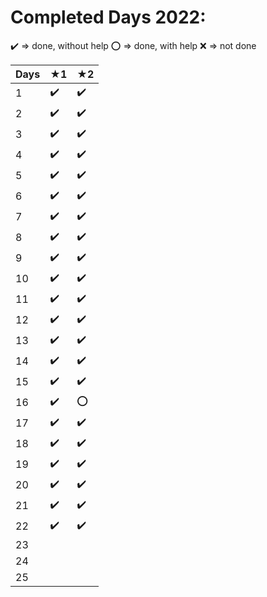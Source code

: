 # Completed Days 2022:

✔️ => done, without help
⭕ => done, with help
❌ => not done

| **Days** | ★1 | ★2 |
|----------|----|----|
| 1        | ✔️   | ✔️   |
| 2        | ✔️   | ✔️   |
| 3        | ✔️   | ✔️   |
| 4        | ✔️   | ✔️   |
| 5        | ✔️   | ✔️   |
| 6        | ✔️   | ✔️   |
| 7        | ✔️   | ✔️   |
| 8        | ✔️   | ✔️   |
| 9        | ✔️   | ✔️   |
| 10       | ✔️   | ✔️   |
| 11       | ✔️   | ✔️   |
| 12       | ✔️   | ✔️   |
| 13       | ✔️   | ✔️   |
| 14       | ✔️   | ✔️   |
| 15       | ✔️   | ✔️   |
| 16       | ✔️   | ⭕   |
| 17       | ✔️   | ✔️   |
| 18       | ✔️   | ✔️   |
| 19       | ✔️   | ✔️   |
| 20       | ✔️   | ✔️   |
| 21       | ✔️   | ✔️   |
| 22       | ✔️   | ✔️   |
| 23       |    |    |
| 24       |    |    |
| 25       |    |    |